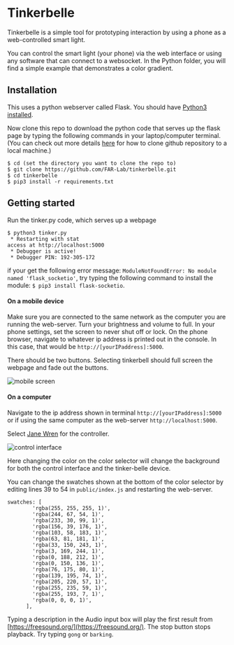 # Tinkerbelle

Tinkerbelle is a simple tool for prototyping interaction by using a phone as a web-controlled smart light. 

You can control the smart light (your phone) via the web interface or using any software that can connect to a websocket. In the Python folder, you will find a simple example that demonstrates a color gradient.

## Installation

This uses a python webserver called Flask. 
You should have [Python3 installed](https://realpython.com/installing-python/).

<!--To install flask in a virtual environment:
```
$ sudo pip3 install virtualenv
$ virtualenv tinkerbelle
$ cd tinkerbelle
$ source bin/activate
```-->

Now clone this repo to download the python code that serves up the flask page by typing the following commands in your laptop/computer terminal.
(You can check out more details [here](https://docs.github.com/en/github/creating-cloning-and-archiving-repositories/cloning-a-repository-from-github/cloning-a-repository) for how to clone github repository to a local machine.)

```
$ cd (set the directory you want to clone the repo to)
$ git clone https://github.com/FAR-Lab/tinkerbelle.git
$ cd tinkerbelle
$ pip3 install -r requirements.txt
```

## Getting started
Run the tinker.py code, which serves up a webpage

```
$ python3 tinker.py
 * Restarting with stat
access at http://localhost:5000
 * Debugger is active!
 * Debugger PIN: 192-305-172
```
if your get the following error message: `ModuleNotFoundError: No module named 'flask_socketio'`, try typing the following command to install the module:
`$ pip3 install flask-socketio`.

#### On a mobile device
Make sure you are connected to the same network as the computer you are running the web-server. Turn your brightness and volume to full. In your phone settings, set the screen to never shut off or lock. On the phone browser, navigate to whatever ip address is printed out in the console. In this case, that would be `http://[yourIPaddress]:5000`.

There should be two buttons. Selecting tinkerbell should full screen the webpage and fade out the buttons.

![mobile screen](/imgs/phone1.png)

#### On a computer
Navigate to the ip address shown in terminal `http://[yourIPaddress]:5000` or if using the same computer as the web-server `http://localhost:5000`.

Select [Jane Wren](https://en.wikipedia.org/wiki/Tinker_Bell#On_stage) for the controller. 

![control interface](/imgs/controller.png)

Here changing the color on the color selector will change the background for both the control interface and the tinker-belle device.

You can change the swatches shown at the bottom of the color selector by editing lines 39 to 54 in `public/index.js` and restarting the web-server.

```
swatches: [
        'rgba(255, 255, 255, 1)',
        'rgba(244, 67, 54, 1)',
        'rgba(233, 30, 99, 1)',
        'rgba(156, 39, 176, 1)',
        'rgba(103, 58, 183, 1)',
        'rgba(63, 81, 181, 1)',
        'rgba(33, 150, 243, 1)',
        'rgba(3, 169, 244, 1)',
        'rgba(0, 188, 212, 1)',
        'rgba(0, 150, 136, 1)',
        'rgba(76, 175, 80, 1)',
        'rgba(139, 195, 74, 1)',
        'rgba(205, 220, 57, 1)',
        'rgba(255, 235, 59, 1)',
        'rgba(255, 193, 7, 1)',
        'rgba(0, 0, 0, 1)',
      ],
```

Typing a description in the Audio input box will play the first result from [https://freesound.org/](https://freesound.org/). The stop button stops playback. Try typing `gong` or `barking`.
